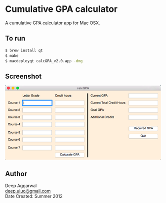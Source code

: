 Cumulative GPA calculator
=========================

A cumulative GPA calculator app for Mac OSX.

To run
------
```sh
$ brew install qt
$ make
$ macdeployqt calcGPA_v2.0.app -dmg
```

Screenshot
----------
![](appImage.png)

Author
------
Deep Aggarwal  
deep.uiuc@gmail.com  
Date Created: Summer 2012  
